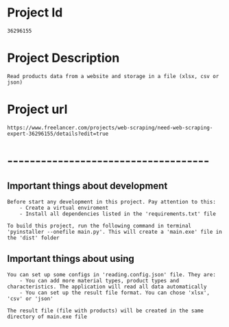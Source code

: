 # Project Id
    36296155

# Project Description
    Read products data from a website and storage in a file (xlsx, csv or json)

# Project url
    https://www.freelancer.com/projects/web-scraping/need-web-scraping-expert-36296155/details?edit=true

# ------------------------------------

## Important things about development
    Before start any development in this project. Pay attention to this:
        - Create a virtual enviroment 
        - Install all dependencies listed in the 'requirements.txt' file

    To build this project, run the following command in terminal 'pyinstaller --onefile main.py'. This will create a 'main.exe' file in the 'dist' folder

## Important things about using
    You can set up some configs in 'reading.config.json' file. They are:
        - You can add more material types, product types and characteristics. The application will read all data automatically
        - You can set up the result file format. You can chose 'xlsx', 'csv' or 'json'

    The result file (file with products) will be created in the same directory of main.exe file
